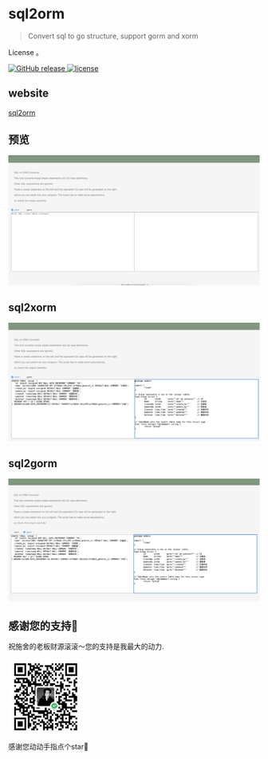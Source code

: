 # sql2orm

> Convert sql to go structure, support gorm and xorm

License
。

<a href="https://github.com/jeffcail/sql2orm/releases">
    <img src="https://img.shields.io/github/release/sql2orm/releases.svg" alt="GitHub release">
  </a>
   <a href="https://github.com/jeffcail/sql2orm/blob/master/LICENSE">
    <img src="https://img.shields.io/github/license/mashape/apistatus.svg" alt="license">
  </a>

## website
<a href="sql2orm.caixiaoxin.cn" target="_blank">sql2orm</a>

## 预览
![效果](./images/one.png)

## sql2xorm
![效果](./images/one2.png)

## sql2gorm
![效果](./images/one3.png)

## 感谢您的支持🙏
祝施舍的老板财源滚滚～您的支持是我最大的动力.

<img src="./images/wx.jpg" width="150" height="150" alt="微信扫一扫">

感谢您动动手指点个star🌟
